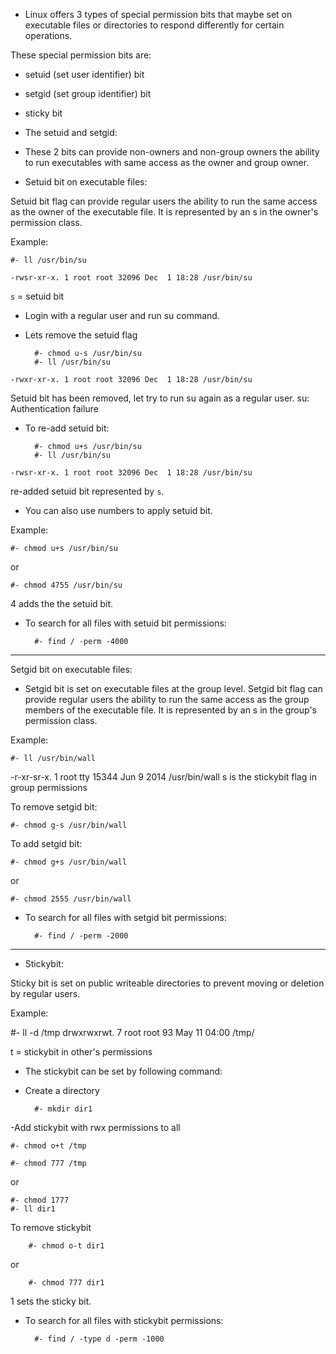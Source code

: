 - Linux offers 3 types of special permission bits that
maybe set on executable files or directories to 
respond differently for certain operations.

These special permission bits are:

- setuid (set user identifier) bit
- setgid (set group identifier) bit
- sticky bit


- The setuid and setgid:

- These 2 bits can provide non-owners and non-group 
owners the ability to run executables with same access
as the owner and group owner.


- Setuid bit on executable files:

Setuid bit flag can provide regular users the ability 
to run the same access as the owner of the executable 
file.
It is represented by an s in the owner's permission
class. 

Example: 

    #- ll /usr/bin/su
`-rwsr-xr-x. 1 root root 32096 Dec  1 18:28 /usr/bin/su`

`s` = setuid bit

- Login with a regular user and run su command.

- Lets remove the setuid flag 
        
        #- chmod u-s /usr/bin/su
        #- ll /usr/bin/su
`-rwxr-xr-x. 1 root root 32096 Dec  1 18:28 /usr/bin/su`

Setuid bit has been removed, let try to run su again 
as a regular user.
su: Authentication failure

- To re-add setuid bit:

        #- chmod u+s /usr/bin/su
        #- ll /usr/bin/su
`-rwsr-xr-x. 1 root root 32096 Dec  1 18:28 /usr/bin/su`

re-added setuid bit represented by `s`.

- You can also use numbers to apply setuid bit.

Example:

    #- chmod u+s /usr/bin/su
or 
    
    #- chmod 4755 /usr/bin/su

4 adds the the setuid bit.

- To search for all files with setuid bit permissions:

        #- find / -perm -4000

------------

Setgid bit on executable files:

- Setgid bit is set on executable files at the group 
level. Setgid bit flag can provide regular users the 
ability to run the same access as the group members of 
the executable file.
It is represented by an s in the group's permission
class. 

Example: 

    #- ll /usr/bin/wall

-r-xr-sr-x. 1 root tty 15344 Jun  9  2014 /usr/bin/wall
s is the stickybit flag in group permissions


To remove setgid bit: 

    #- chmod g-s /usr/bin/wall

To add setgid bit: 
    
    #- chmod g+s /usr/bin/wall
 or 

    #- chmod 2555 /usr/bin/wall


- To search for all files with setgid bit permissions:

        #- find / -perm -2000

-------------

- Stickybit: 

Sticky bit is set on public writeable directories to 
prevent moving or deletion by regular users.

Example: 

#- ll -d /tmp
drwxrwxrwt. 7 root root 93 May 11 04:00 /tmp/

t = stickybit in other's permissions


- The stickybit can be set by following command:
- Create a directory

        #- mkdir dir1

-Add stickybit with rwx permissions to all

    #- chmod o+t /tmp

    #- chmod 777 /tmp
or

    #- chmod 1777
    #- ll dir1

To remove stickybit

        #- chmod o-t dir1
or

        #- chmod 777 dir1

1 sets the sticky bit.

- To search for all files with stickybit permissions:

        #- find / -type d -perm -1000




























